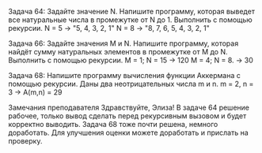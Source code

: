 Задача 64: Задайте значение N. Напишите программу, которая выведет все
натуральные числа в промежутке от N до 1. Выполнить с помощью рекурсии.
N = 5 -> "5, 4, 3, 2, 1"
N = 8 -> "8, 7, 6, 5, 4, 3, 2, 1"


Задача 66: Задайте значения M и N. Напишите программу, которая найдёт сумму
натуральных элементов в промежутке от M до N. Выполнить с помощью рекурсии.
M = 1; N = 15 -> 120
M = 4; N = 8. -> 30


Задача 68: Напишите программу вычисления функции Аккермана с помощью
рекурсии. Даны два неотрицательных числа m и n.
m = 2, n = 3 -> A(m,n) = 29



Замечания преподавателя
Здравствуйте, Элиза!
В задаче 64 решение рабочее, только вывод сделать перед рекурсивным вызовом и будет корректно выводить.
Задача 68 тоже почти решена, немного доработать.
Для улучшения оценки можете доработать и прислать на проверку.
